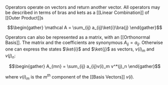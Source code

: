 Operators operate on vectors and return another vector. All operators may be described in terms of bras and kets as a [[Linear Combination]] of [[Outer Product]]s

$$\begin{gather} \mathcal A = \sum_{ij} a_{ij}\ket{i}\bra{j} \end{gather}$$

Operators can also be represented as a matrix, with an [[Orthonormal Basis]]. The matrix and the coefficients are synonymous $A_{ij} = a_{ij}$. Otherwise one can express the states $\ket{i}$ and $\ket{j}$ as vectors, $v(i)_m$ and $v(j)_n$: 

$$\begin{gather} A_{mn} = \sum_{ij} a_{ij}v(i)_m v^*(j)_n \end{gather}$$

where $v(i)_m$ is the $m^{th}$ component of the [[Basis Vectors]] $v(i)$.
